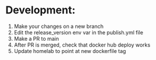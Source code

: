 # Development:
1. Make your changes on a new branch
2. Edit the release_version env var in the publish.yml file
3. Make a PR to main
4. After PR is merged, check that docker hub deploy works
5. Update homelab to point at new dockerfile tag

